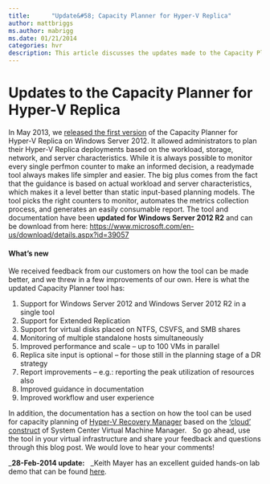 ```yaml
---
title:      "Update&#58; Capacity Planner for Hyper-V Replica"
author: mattbriggs
ms.author: mabrigg
ms.date: 01/21/2014
categories: hvr
description: This article discusses the updates made to the Capacity Planner for Hyper-V Replica on Windows Server 2012.
---
```

# Updates to the Capacity Planner for Hyper-V Replica

In May 2013, we [released the first version](https://blogs.technet.com/b/virtualization/archive/2013/05/23/hyper-v-replica-capacity-planner.aspx) of the Capacity Planner for Hyper-V Replica on Windows Server 2012. It allowed administrators to plan their Hyper-V Replica deployments based on the workload, storage, network, and server characteristics. While it is always possible to monitor every single perfmon counter to make an informed decision, a readymade tool always makes life simpler and easier. The big plus comes from the fact that the guidance is based on actual workload and server characteristics, which makes it a level better than static input-based planning models. The tool picks the right counters to monitor, automates the metrics collection process, and generates an easily consumable report. The tool and documentation have been **updated for Windows Server 2012 R2** and can be download from here: <https://www.microsoft.com/en-us/download/details.aspx?id=39057> 

#### What’s new

We received feedback from our customers on how the tool can be made better, and we threw in a few improvements of our own. Here is what the updated Capacity Planner tool has: 

  1. Support for Windows Server 2012 and Windows Server 2012 R2 in a single tool
  2. Support for Extended Replication
  3. Support for virtual disks placed on NTFS, CSVFS, and SMB shares
  4. Monitoring of multiple standalone hosts simultaneously
  5. Improved performance and scale – up to 100 VMs in parallel
  6. Replica site input is optional – for those still in the planning stage of a DR strategy
  7. Report improvements – e.g.: reporting the peak utilization of resources also
  8. Improved guidance in documentation
  9. Improved workflow and user experience

In addition, the documentation has a section on how the tool can be used for capacity planning of [Hyper-V Recovery Manager](http://www.windowsazure.com/en-us/services/recovery-manager/) based on the [‘cloud’ construct](https://technet.microsoft.com/library/gg610625.aspx) of System Center Virtual Machine Manager.   So go ahead, use the tool in your virtual infrastructure and share your feedback and questions through this blog post. We would love to hear your comments! 

_**28-Feb-2014 update:**   _Keith Mayer has an excellent guided hands-on lab demo that can be found [here](https://blogs.technet.com/b/keithmayer/archive/2014/02/27/guided-hands-on-lab-capacity-planner-for-windows-server-2012-hyper-v-replica.aspx). 
